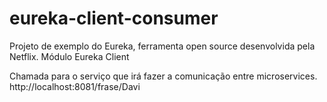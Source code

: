 # eureka-client-consumer
Projeto de exemplo do Eureka, ferramenta open source desenvolvida pela Netflix. Módulo Eureka Client

Chamada para o serviço que irá fazer a comunicação entre microservices.
http://localhost:8081/frase/Davi
